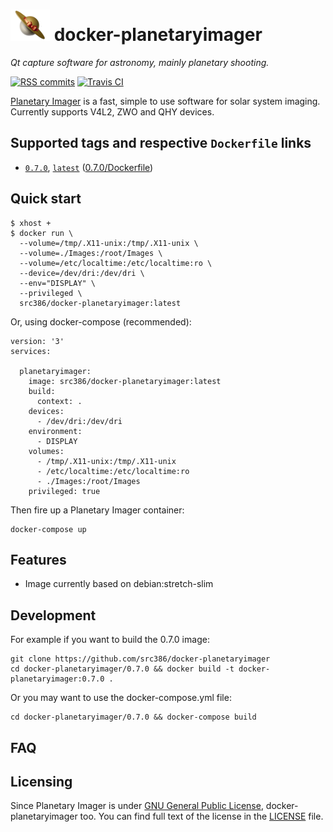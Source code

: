 # [![Planetary Imager Logo][planetaryimager-logo]](https://blog.gulinux.net/en/planetary-imager) docker-planetaryimager

*Qt capture software for astronomy, mainly planetary shooting.*

[![RSS commits][rss-commits]](https://github.com/src386/docker-planetaryimager/commits/master.atom)
[![Travis CI][travis-ci]](https://travis-ci.org/src386/docker-planetaryimager)

[planetaryimager-logo]: https://raw.githubusercontent.com/src386/docker-planetaryimager/master/lib/images/planetary_imager_small.png
[travis-ci]: https://img.shields.io/travis/src386/docker-planetaryimager.svg?style=fla
[rss-commits]: https://img.shields.io/badge/RSS-commits-orange.svg

[Planetary Imager][planetaryimager] is a fast, simple to use software for solar system imaging. Currently supports V4L2, ZWO and QHY devices.

[planetaryimager]: https://blog.gulinux.net/en/planetary-imager

## Supported tags and respective `Dockerfile` links

- [`0.7.0`][dockerfile-0.7.0], [`latest`][dockerfile-latest] ([0.7.0/Dockerfile][dockerfile-latest])

[dockerfile-latest]: https://github.com/src386/docker-planetaryimager/blob/master/0.7.0/Dockerfile
[dockerfile-0.7.0]: https://github.com/src386/docker-planetaryimager/blob/master/0.7.0/Dockerfile

## Quick start


```
$ xhost +
$ docker run \
  --volume=/tmp/.X11-unix:/tmp/.X11-unix \
  --volume=./Images:/root/Images \
  --volume=/etc/localtime:/etc/localtime:ro \
  --device=/dev/dri:/dev/dri \
  --env="DISPLAY" \
  --privileged \
  src386/docker-planetaryimager:latest
```

Or, using docker-compose (recommended):

```
version: '3'
services:

  planetaryimager:
    image: src386/docker-planetaryimager:latest
    build:
      context: .
    devices:
      - /dev/dri:/dev/dri
    environment:
      - DISPLAY
    volumes:
      - /tmp/.X11-unix:/tmp/.X11-unix
      - /etc/localtime:/etc/localtime:ro
      - ./Images:/root/Images
    privileged: true
```

Then fire up a Planetary Imager container:

    docker-compose up

Features
--------

- Image currently based on debian:stretch-slim

Development
-----------

For example if you want to build the 0.7.0 image:

    git clone https://github.com/src386/docker-planetaryimager
    cd docker-planetaryimager/0.7.0 && docker build -t docker-planetaryimager:0.7.0 .

Or you may want to use the docker-compose.yml file:

    cd docker-planetaryimager/0.7.0 && docker-compose build

## FAQ

## Licensing

Since Planetary Imager is under [GNU General Public License][gnugpl], docker-planetaryimager too.
You can find full text of the license in the [LICENSE][license] file.

[gnugpl]: http://www.gnu.org/licenses/gpl.html
[license]: https://github.com/src386/docker-planetaryimager/blob/master/LICENSE
